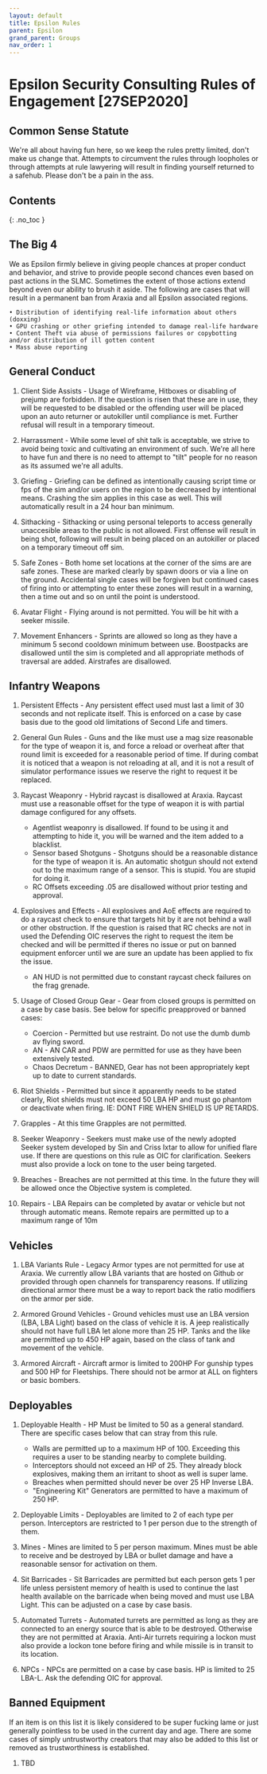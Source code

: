 ```yaml
---
layout: default
title: Epsilon Rules
parent: Epsilon
grand_parent: Groups
nav_order: 1
---
```


# Epsilon Security Consulting Rules of Engagement [27SEP2020]


## Common Sense Statute

  We're all about having fun here, so we keep the rules pretty limited, don't make us change that. Attempts to circumvent the rules through loopholes or through attempts at rule lawyering will result in finding yourself returned to a safehub. Please don't be a pain in the ass.

## Contents
{: .no_toc }

## The Big 4

  We as Epsilon firmly believe in giving people chances at proper conduct and behavior, and strive to provide people second chances even based on past actions in the SLMC. Sometimes the extent of those actions extend beyond even our ability to brush it aside. The following are cases that will result in a permanent ban from Araxia and all Epsilon associated regions.
  
    • Distribution of identifying real-life information about others (doxxing)
    • GPU crashing or other griefing intended to damage real-life hardware
    • Content Theft via abuse of permissions failures or copybotting and/or distribution of ill gotten content
    • Mass abuse reporting
  
## General Conduct

1. Client Side Assists - Usage of Wireframe, Hitboxes or disabling of prejump are forbidden. If the question is risen that these are in use, they will be requested to be disabled or the offending user will be placed upon an auto returner or autokiller until compliance is met. Further refusal will result in a temporary timeout. 

2. Harrassment - While some level of shit talk is acceptable, we strive to avoid being toxic and cultivating an environment of such. We're all here to have fun and there is no need to attempt to "tilt" people for no reason as its assumed we're all adults.

3. Griefing - Griefing can be defined as intentionally causing script time or fps of the sim and/or users on the region to be decreased by intentional means. Crashing the sim applies in this case as well. This will automatically result in a 24 hour ban minimum.

4. Sithacking - Sithacking or using personal teleports to access generally unaccesible areas to the public is not allowed. First offense will result in being shot, following will result in being placed on an autokiller or placed on a temporary timeout off sim.

5. Safe Zones - Both home set locations at the corner of the sims are are safe zones. These are marked clearly by spawn doors or via a line on the ground. Accidental single cases will be forgiven but continued cases of firing into or attempting to enter these zones will result in a warning, then a time out and so on until the point is understood.

6. Avatar Flight - Flying around is not permitted. You will be hit with a seeker missile.

7. Movement Enhancers - Sprints are allowed so long as they have a minimum 5 second cooldown minimum between use. Boostpacks are disallowed until the sim is completed and all appropriate methods of traversal are added. Airstrafes are disallowed.


## Infantry Weapons

1. Persistent Effects - Any persistent effect used must last a limit of 30 seconds and not replicate itself. This is enforced on a case by case basis due to the good old limitations of Second Life and timers. 

2. General Gun Rules - Guns and the like must use a mag size reasonable for the type of weapon it is, and force a reload or overheat after that round limit is exceeded for a reasonable period of time. If during combat it is noticed that a weapon is not reloading at all, and it is not a result of simulator performance issues we reserve the right to request it be replaced.

3. Raycast Weaponry - Hybrid raycast is disallowed at Araxia. Raycast must use a reasonable offset for the type of weapon it is with partial damage configured for any offsets.
    - Agentlist weaponry is disallowed. If found to be using it and attempting to hide it, you will be warned and the item added to a blacklist.
    - Sensor based Shotguns - Shotguns should be a reasonable distance for the type of weapon it is. An automatic shotgun should not extend out to the maximum range of a sensor.        This is stupid. You are stupid for doing it.
    - RC Offsets exceeding .05 are disallowed without prior testing and approval. 
    
4. Explosives and Effects - All explosives and AoE effects are required to do a raycast check to ensure that targets hit by it are not behind a wall or other obstruction. If the question is raised that RC checks are not in used the Defending OIC reserves the right to request the item be checked and will be permitted if theres no issue or put on banned equipment enforcer until we are sure an update has been applied to fix the issue.
    - AN HUD is not permitted due to constant raycast check failures on the frag grenade.
    
5. Usage of Closed Group Gear - Gear from closed groups is permitted on a case by case basis. See below for specific preapproved or banned cases:
    - Coercion - Permitted but use restraint. Do not use the dumb dumb av flying sword.
    - AN - AN CAR and PDW are permitted for use as they have been extensively tested.
    - Chaos Decretum - BANNED, Gear has not been appropriately kept up to date to current standards.
    
6. Riot Shields - Permitted but since it apparently needs to be stated clearly, Riot shields must not exceed 50 LBA HP and must go phantom or deactivate when firing. IE: DONT FIRE WHEN SHIELD IS UP RETARDS.

7. Grapples - At this time Grapples are not permitted. 

8. Seeker Weaponry - Seekers must make use of the newly adopted Seeker system developed by Sin and Criss Ixtar to allow for unified flare use. If there are questions on this rule as OIC for clarification. Seekers must also provide a lock on tone to the user being targeted.

9. Breaches - Breaches are not permitted at this time. In the future they will be allowed once the Objective system is completed.

10. Repairs - LBA Repairs can be completed by avatar or vehicle but not through automatic means. Remote repairs are permitted up to a maximum range of 10m


## Vehicles

1. LBA Variants Rule - Legacy Armor types are not permitted for use at Araxia. We currently allow LBA variants that are hosted on Github or provided through open channels for transparency reasons. If utilizing directional armor there must be a way to report back the ratio modifiers on the armor per side.

2. Armored Ground Vehicles - Ground vehicles must use an LBA version (LBA, LBA Light) based on the class of vehicle it is. A jeep realistically should not have full LBA let alone more than 25 HP. Tanks and the like are permitted up to 450 HP again, based on the class of tank and movement of the vehicle. 

3. Armored Aircraft - Aircraft armor is limited to 200HP For gunship types and 500 HP for Fleetships. There should not be armor at ALL on fighters or basic bombers. 

## Deployables

1. Deployable Health - HP Must be limited to 50 as a general standard. There are specific cases below that can stray from this rule.
    - Walls are permitted up to a maximum HP of 100. Exceeding this requires a user to be standing nearby to complete building. 
    - Interceptors should not exceed an HP of 25. They already block explosives, making them an irritant to shoot as well is super lame.
    - Breaches when permitted should never be over 25 HP Inverse LBA.
    - "Engineering Kit" Generators are permitted to have a maximum of 250 HP.

2. Deployable Limits - Deployables are limited to 2 of each type per person. Interceptors are restricted to 1 per person due to the strength of them.

3. Mines - Mines are limited to 5 per person maximum. Mines must be able to receive and be destroyed by LBA or bullet damage and have a reasonable sensor for activation on them. 

4. Sit Barricades - Sit Barricades are permitted but each person gets 1 per life unless persistent memory of health is used to continue the last health available on the barricade when being moved and must use LBA Light. This can be adjusted on a case by case basis.

5. Automated Turrets - Automated turrets are permitted as long as they are connected to an energy source that is able to be destroyed. Otherwise they are not permitted at Araxia. Anti-Air turrets requiring a lockon must also provide a lockon tone before firing and while missile is in transit to its location.

6. NPCs - NPCs are permitted on a case by case basis. HP is limited to 25 LBA-L. Ask the defending OIC for approval. 


## Banned Equipment

  If an item is on this list it is likely considered to be super fucking lame or just generally pointless to be used in the current day and age. There are some cases of simply untrustworthy creators that may also be added to this list or removed as trustworthiness is established.
  
  1. TBD


